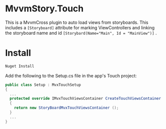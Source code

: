 MvvmStory.Touch
==

This is a MvvmCross plugin to auto load views from storyboards.
  This includes a ```[Storyboard]``` attribute for marking ViewControllers and
    linking the storyboard name and id
      ```[Storybard(Name="Main", Id = "MainView")]``` .

Install
==

```powershell
Nuget Install
```

Add the following to the Setup.cs file in the app's Touch project:

```csharp
public class Setup : MvxTouchSetup
{
  ...
  protected override IMvxTouchViewsContainer CreateTouchViewsContainer ()
  {
    return new StoryBoardMvxTouchViewsContainer ();
  }
  ...
}
```
